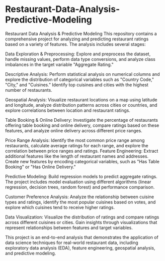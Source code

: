 # Restaurant-Data-Analysis-Predictive-Modeling
Restaurant Data Analysis & Predictive Modeling
This repository contains a comprehensive project for analyzing and predicting restaurant ratings based on a variety of features. The analysis includes several stages:

Data Exploration & Preprocessing: Explore and preprocess the dataset, handle missing values, perform data type conversions, and analyze class imbalances in the target variable "Aggregate Rating."

Descriptive Analysis: Perform statistical analysis on numerical columns and explore the distribution of categorical variables such as "Country Code," "City," and "Cuisines." Identify top cuisines and cities with the highest number of restaurants.

Geospatial Analysis: Visualize restaurant locations on a map using latitude and longitude, analyze distribution patterns across cities or countries, and explore correlations between location and restaurant ratings.

Table Booking & Online Delivery: Investigate the percentage of restaurants offering table booking and online delivery, compare ratings based on these features, and analyze online delivery across different price ranges.

Price Range Analysis: Identify the most common price range among restaurants, calculate average ratings for each range, and explore the correlation between price ranges and ratings.
Feature Engineering: Extract additional features like the length of restaurant names and addresses. Create new features by encoding categorical variables, such as "Has Table Booking" or "Has Online Delivery."

Predictive Modeling: Build regression models to predict aggregate ratings. The project includes model evaluation using different algorithms (linear regression, decision trees, random forest) and performance comparison.

Customer Preference Analysis: Analyze the relationship between cuisine types and ratings, identify the most popular cuisines based on votes, and explore which cuisines tend to receive higher ratings.

Data Visualization: Visualize the distribution of ratings and compare ratings across different cuisines or cities. Gain insights through visualizations that represent relationships between features and target variables.

This project is an end-to-end analysis that demonstrates the application of data science techniques for real-world restaurant data, including exploratory data analysis (EDA), feature engineering, geospatial analysis, and predictive modeling.
